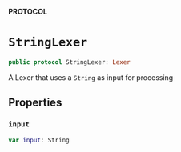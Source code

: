**PROTOCOL**

# `StringLexer`

```swift
public protocol StringLexer: Lexer
```

A Lexer that uses a `String` as input for processing

## Properties
### `input`

```swift
var input: String
```
